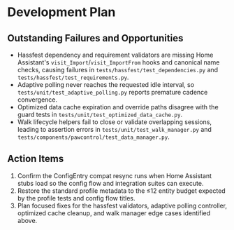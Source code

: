 # Development Plan

## Outstanding Failures and Opportunities
- Hassfest dependency and requirement validators are missing Home Assistant's `visit_Import`/`visit_ImportFrom` hooks and canonical name checks, causing failures in `tests/hassfest/test_dependencies.py` and `tests/hassfest/test_requirements.py`.
- Adaptive polling never reaches the requested idle interval, so `tests/unit/test_adaptive_polling.py` reports premature cadence convergence.
- Optimized data cache expiration and override paths disagree with the guard tests in `tests/unit/test_optimized_data_cache.py`.
- Walk lifecycle helpers fail to close or validate overlapping sessions, leading to assertion errors in `tests/unit/test_walk_manager.py` and `tests/components/pawcontrol/test_data_manager.py`.

## Action Items
1. Confirm the ConfigEntry compat resync runs when Home Assistant stubs load so the config flow and integration suites can execute.
2. Restore the standard profile metadata to the ≤12 entity budget expected by the profile tests and config flow titles.
3. Plan focused fixes for the hassfest validators, adaptive polling controller, optimized cache cleanup, and walk manager edge cases identified above.
